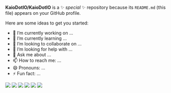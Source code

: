 **KaioDotIO/KaioDotIO** is a ✨ _special_ ✨ repository because its `README.md` (this file) appears on your GitHub profile.

Here are some ideas to get you started:

- 🔭 I’m currently working on ...
- 🌱 I’m currently learning ...
- 👯 I’m looking to collaborate on ...
- 🤔 I’m looking for help with ...
- 💬 Ask me about ...
- 📫 How to reach me: ...
- 😄 Pronouns: ...
- ⚡ Fun fact: ...

<p>
    <img src="https://img.icons8.com/external-tal-revivo-shadow-tal-revivo/24/000000/external-kotlin-a-cross-platform-statically-typed-general-purpose-programming-language-with-type-inference-logo-shadow-tal-revivo.png"/>
    <img src="https://img.icons8.com/color/48/000000/java-coffee-cup-logo--v1.png"/>
    <img src="https://img.icons8.com/color/48/000000/mysql-logo.png"/>
    <img src="https://img.icons8.com/color/48/000000/firebase.png"/>
    <img src="https://img.icons8.com/color/48/000000/git.png"/>
    <img src="https://img.icons8.com/external-tal-revivo-shadow-tal-revivo/48/000000/external-postman-is-the-only-complete-api-development-environment-logo-shadow-tal-revivo.png"/>
</p>
